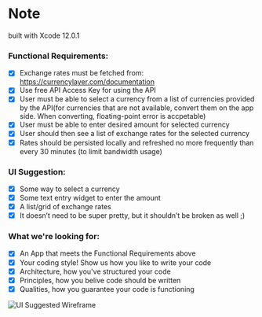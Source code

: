 # Note
built with Xcode 12.0.1

### Functional Requirements:
- [x] Exchange rates must be fetched from: https://currencylayer.com/documentation  
- [x] Use free API Access Key for using the API
- [x] User must be able to select a currency from a list of currencies provided by the API(for currencies that are not available, convert them on the app side. When converting, floating-point error is accpetable)
- [x] User must be able to enter desired amount for selected currency
- [x] User should then see a list of exchange rates for the selected currency
- [x] Rates should be persisted locally and refreshed no more frequently than every 30 minutes (to limit bandwidth usage)

### UI Suggestion:
- [x] Some way to select a currency
- [x] Some text entry widget to enter the amount
- [x] A list/grid of exchange rates
- [x] It doesn’t need to be super pretty, but it shouldn’t be broken as well ;)

### What we're looking for:
- [x] An App that meets the Functional Requirements above
- [x] Your coding style! Show us how you like to write your code
- [x] Architecture, how you've structured your code
- [x] Principles, how you belive code should be written
- [x] Qualities, how you guarantee your code is functioning

![UI Suggested Wireframe](ui_suggestion.png)
